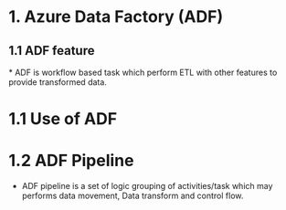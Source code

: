 # 1. Azure Data Factory (ADF)
<h2> 1.1 ADF feature</h2>
  * ADF is workflow based task which perform ETL with other features to provide transformed data.

# 1.1 Use of ADF

# 1.2 ADF Pipeline
  * ADF pipeline is a set of logic grouping of activities/task which may performs data movement, Data transform and control flow.
